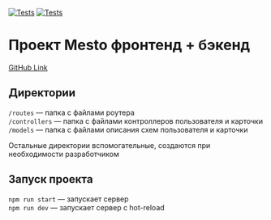 [![Tests](https://github.com/yandex-praktikum/express-mesto-gha/actions/workflows/tests-13-sprint.yml/badge.svg)](https://github.com/Space8rain/express-mesto-gha/actions/workflows/tests-13-sprint.yml)
[![Tests](https://github.com/yandex-praktikum/express-mesto-gha/actions/workflows/tests-14-sprint.yml/badge.svg)](https://github.com/Space8rain/express-mesto-gha/actions/workflows/tests-14-sprint.yml)
# Проект Mesto фронтенд + бэкенд

[GitHub Link](https://github.com/Space8rain/express-mesto-gha.git)

## Директории

`/routes` — папка с файлами роутера  
`/controllers` — папка с файлами контроллеров пользователя и карточки   
`/models` — папка с файлами описания схем пользователя и карточки  
  
Остальные директории вспомогательные, создаются при необходимости разработчиком

## Запуск проекта

`npm run start` — запускает сервер   
`npm run dev` — запускает сервер с hot-reload
